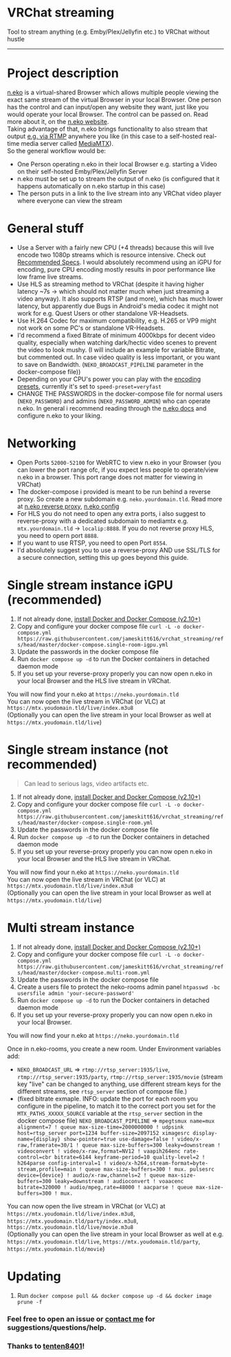 # VRChat streaming
Tool to stream anything (e.g. Emby/Plex/Jellyfin etc.) to VRChat without hustle

---

# Project description
[n.eko](https://neko.m1k1o.net/#/) is a virtual-shared Browser which allows multiple people viewing the exact same stream of the virtual Browser in your local Browser.
One person has the control and can input/open any website they want, just like you would operate your local Browser.
The control can be passed on. Read more about it, on the [n.eko website](https://neko.m1k1o.net/).\
Taking advantage of that, n.eko brings functionality to also stream that output [e.g. via RTMP](https://neko.m1k1o.net/#/getting-started/configuration?id=neko_broadcast_url) anywhere you like (in this case to a self-hosted real-time media server called [MediaMTX](https://github.com/bluenviron/mediamtx)).\
So the general workflow would be:
- One Person operating n.eko in their local Browser e.g. starting a Video on their self-hosted Emby/Plex/Jellyfin Server
- n.eko must be set up to stream the output of n.eko (is configured that it happens automatically on n.eko startup in this case)
- The person puts in a link to the live stream into any VRChat video player where everyone can view the stream

# General stuff
- Use a Server with a fairly new CPU (+4 threads) because this will live encode two 1080p streams which is resource intensive. Check out [Recommended Specs](https://neko.m1k1o.net/#/getting-started/quick-start?id=quick-start). I would absolutely recommend using an iGPU for encoding, pure CPU encoding mostly results in poor performance like low frame live streams.
- Use HLS as streaming method to VRChat (despite it having higher latency ~7s -> which should not matter much when just streaming a video anyway). It also supports RTSP (and more), which has much lower latency, but apparently due Bugs in Android's media codec it might not work for e.g. Quest Users or other standalone VR-Headsets.
- Use H.264 Codec for maximum compatibility, e.g. H.265 or VP9 might not work on some PC's or standalone VR-Headsets.
- I'd recommend a fixed Bitrate of minimum 4000kbps for decent video quality, especially when watching dark/hectic video scenes to prevent the video to look mushy. (I will include an example for variable Bitrate, but commented out. In case video quality is less important, or you want to save on Bandwidth. (`NEKO_BROADCAST_PIPELINE` parameter in the docker-compose file))
- Depending on your CPU's power you can play with the [encoding presets](https://gstreamer.freedesktop.org/documentation/x264/index.html?gi-language=c#GstX264EncPreset), currently it's set to `speed-preset=veryfast`
- CHANGE THE PASSWORDS in the docker-compose file for normal users (`NEKO_PASSWORD`) and admins (`NEKO_PASSWORD_ADMIN`) who can operate n.eko. In general i recommend reading through the [n.eko docs](https://neko.m1k1o.net/#/getting-started/configuration) and configure n.eko to your liking.

# Networking
- Open Ports `52000-52100` for WebRTC to view n.eko in your Browser (you can lower the port range ofc, if you expect less people to operate/view n.eko in a browser. This port range does not matter for viewing in VRChat)
- The docker-compose i provided is meant to be run behind a reverse proxy. So create a new subdomain e.g. `neko.yourdomain.tld`. Read more at [n.eko reverse proxy](https://neko.m1k1o.net/#/getting-started/reverse-proxy), [n.eko config](https://neko.m1k1o.net/#/getting-started/configuration?id=neko_proxy)
- For HLS you do not need to open any extra ports, i also suggest to reverse-proxy with a dedicated subdomain to mediamtx e.g. `mtx.yourdomain.tld` -> `localip:8888`. If you do not reverse proxy HLS, you need to opern port `8888`.
- If you want to use RTSP, you need to open Port `8554`.
- I'd absolutely suggest you to use a reverse-proxy AND use SSL/TLS for a secure connection, setting this up goes beyond this guide.

# Single stream instance iGPU (recommended)
1. If not already done, [install Docker and Docker Compose (v2.10+)](https://docs.docker.com/engine/install/)
2. Copy and configure your docker compose
   file `curl -L -o docker-compose.yml https://raw.githubusercontent.com/jameskitt616/vrchat_streaming/refs/head/master/docker-compose.single-room-igpu.yml`
3. Update the passwords in the docker compose file
4. Run `docker compose up -d` to run the Docker containers in detached daemon mode
5. If you set up your reverse-proxy properly you can now open n.eko in your local Browser and the HLS live stream in VRChat.

You will now find your n.eko at `https://neko.yourdomain.tld` \
You can now open the live stream in VRChat (or VLC) at `https://mtx.youdomain.tld/live/index.m3u8` \
(Optionally you can open the live stream in your local Browser as well at `https://mtx.youdomain.tld/live`)

# Single stream instance (not recommended)
> Can lead to serious lags, video artifacts etc.
1. If not already done, [install Docker and Docker Compose (v2.10+)](https://docs.docker.com/engine/install/)
2. Copy and configure your docker compose
   file `curl -L -o docker-compose.yml https://raw.githubusercontent.com/jameskitt616/vrchat_streaming/refs/head/master/docker-compose.single-room.yml`
3. Update the passwords in the docker compose file
4. Run `docker compose up -d` to run the Docker containers in detached daemon mode
5. If you set up your reverse-proxy properly you can now open n.eko in your local Browser and the HLS live stream in VRChat.

You will now find your n.eko at `https://neko.yourdomain.tld` \
You can now open the live stream in VRChat (or VLC) at `https://mtx.youdomain.tld/live/index.m3u8` \
(Optionally you can open the live stream in your local Browser as well at `https://mtx.youdomain.tld/live`)

# Multi stream instance
1. If not already done, [install Docker and Docker Compose (v2.10+)](https://docs.docker.com/engine/install/)
2. Copy and configure your docker compose
   file `curl -L -o docker-compose.yml https://raw.githubusercontent.com/jameskitt616/vrchat_streaming/refs/head/master/docker-compose.multi-room.yml`
3. Update the passwords in the docker compose file
4. Create a users file to protect the neko-rooms admin panel `htpasswd -bc usersfile admin 'your-secure-password'`
5. Run `docker compose up -d` to run the Docker containers in detached daemon mode
6. If you set up your reverse-proxy properly you can now open n.eko in your local Browser.

You will now find your n.eko at `https://neko.yourdomain.tld`

Once in n.eko-rooms, you create a new room. Under Environment variables add:
- `NEKO_BROADCAST_URL` => `rtmp://rtsp_server:1935/live`, `rtmp://rtsp_server:1935/party`, `rtmp://rtsp_server:1935/movie` (stream key "live" can be changed to anything, use different stream keys for the different streams, see `rtsp_server` section of compose file.)
- (fixed bitrate exmaple. INFO: update the port for each room you configure in the pipeline, to match it to the correct port you set for the `MTX_PATHS_XXXXX_SOURCE` variable at the `rtsp_server` section in the docker compose file) `NEKO_BROADCAST_PIPELINE` => `mpegtsmux name=mux alignment=7 ! queue max-size-time=2000000000 ! udpsink host=rtsp_server port=1234 buffer-size=2097152 ximagesrc display-name={display} show-pointer=true use-damage=false ! video/x-raw,framerate=30/1 ! queue max-size-buffers=300 leaky=downstream ! videoconvert ! video/x-raw,format=NV12 ! vaapih264enc rate-control=cbr bitrate=6144 keyframe-period=10 quality-level=2 ! h264parse config-interval=1 ! video/x-h264,stream-format=byte-stream,profile=main ! queue max-size-buffers=300 ! mux. pulsesrc device={device} ! audio/x-raw,channels=2 ! queue max-size-buffers=300 leaky=downstream ! audioconvert ! voaacenc bitrate=320000 ! audio/mpeg,rate=48000 ! aacparse ! queue max-size-buffers=300 ! mux.`

You can now open the live stream in VRChat (or VLC) at `https://mtx.youdomain.tld/live/index.m3u8`, `https://mtx.youdomain.tld/party/index.m3u8`, `https://mtx.youdomain.tld/live/movie.m3u8` \
(Optionally you can open the live stream in your local Browser as well at e.g. `https://mtx.youdomain.tld/live`, `https://mtx.youdomain.tld/party`, `https://mtx.youdomain.tld/movie`)

# Updating
1. Run `docker compose pull && docker compose up -d && docker image prune -f`

### Feel free to open an issue or [contact me](https://jameskitt616.one/contact/) for suggestions/questions/help.

### Thanks to [tenten8401](https://github.com/tenten8401)!
